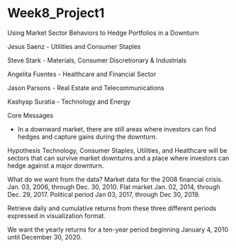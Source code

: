 # Week8_Project1

Using Market Sector Behaviors to Hedge Portfolios in a Downturn

Jesus Saenz - Utilities and Consumer Staples

Steve Stark - Materials, Consumer Discretionary & Industrials

Angelita Fuentes - Healthcare and Financial Sector

Jason Parsons - Real Estate and Telecommunications

Kashyap Suratia - Technology and Energy

Core Messages
- In a downward market, there are still areas where investors can find hedges and capture gains during the downturn. 

Hypothesis
Technology, Consumer Staples, Utilities, and Healthcare will be sectors that can survive market downturns and a place where investors can hedge against a major downturn. 

What do we want from the data?
Market data for the 2008 financial crisis. Jan. 03, 2006, through Dec. 30, 2010.
Flat market Jan. 02, 2014, through Dec. 29, 2017.
Political period Jan 03, 2017, through Dec 30, 2019.

Retrieve daily and cumulative returns from these three different periods expressed in visualization format.

We want the yearly returns for a ten-year period beginning January 4, 2010 until December 30, 2020.
